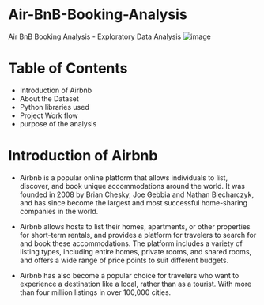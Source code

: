 # Air-BnB-Booking-Analysis
Air BnB Booking Analysis - Exploratory Data Analysis
![image](https://github.com/user-attachments/assets/875bc40d-e93a-4497-9f61-1d057961ecb1)
# Table of Contents
* Introduction of Airbnb
* About the Dataset
* Python libraries used
* Project Work flow
* purpose of the analysis

# Introduction of Airbnb

* Airbnb is a popular online platform that allows individuals to list, discover, and book unique accommodations around the world. It was founded in 2008 by Brian Chesky, Joe Gebbia and Nathan Blecharczyk, and has since become the largest and most successful home-sharing companies in the world.

* Airbnb allows hosts to list their homes, apartments, or other properties for short-term rentals, and provides a platform for travelers to search for and book these accommodations. The platform includes a variety of listing types, including entire homes, private rooms, and shared rooms, and offers a wide range of price points to suit different budgets.

* Airbnb has also become a popular choice for travelers who want to experience a destination like a local, rather than as a tourist. With more than four million listings in over 100,000 cities.

